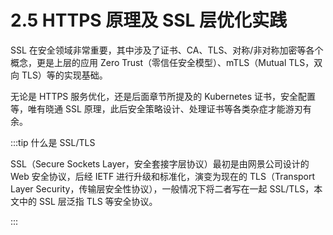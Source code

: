 # 2.5 HTTPS 原理及 SSL 层优化实践

SSL 在安全领域非常重要，其中涉及了证书、CA、TLS、对称/非对称加密等各个概念，更是上层的应用 Zero Trust（零信任安全模型）、mTLS（Mutual TLS，双向 TLS）等的实现基础。

无论是 HTTPS 服务优化，还是后面章节所提及的 Kubernetes 证书，安全配置等，唯有晓通 SSL 原理，此后安全策略设计、处理证书等各类杂症才能游刃有余。

:::tip 什么是 SSL/TLS

SSL（Secure Sockets Layer，安全套接字层协议）最初是由网景公司设计的 Web 安全协议，后经 IETF 进行升级和标准化，演变为现在的 TLS（Transport Layer Security，传输层安全性协议），一般情况下将二者写在一起 SSL/TLS，本文中的 SSL 层泛指 TLS 等安全协议。

:::


